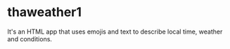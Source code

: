 # thaweather1
It's an HTML app that uses emojis and text to describe local time, weather and conditions. 
